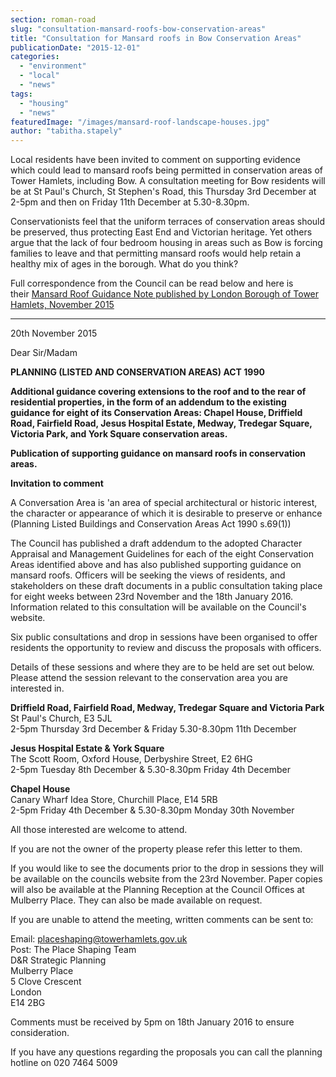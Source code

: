 ```yaml
---
section: roman-road
slug: "consultation-mansard-roofs-bow-conservation-areas"
title: "Consultation for Mansard roofs in Bow Conservation Areas"
publicationDate: "2015-12-01"
categories: 
  - "environment"
  - "local"
  - "news"
tags: 
  - "housing"
  - "news"
featuredImage: "/images/mansard-roof-landscape-houses.jpg"
author: "tabitha.stapely"
---
```


Local residents have been invited to comment on supporting evidence which could lead to mansard roofs being permitted in conservation areas of Tower Hamlets, including Bow. A consultation meeting for Bow residents will be at St Paul's Church, St Stephen's Road, this Thursday 3rd December at 2-5pm and then on Friday 11th December at 5.30-8.30pm.

Conservationists feel that the uniform terraces of conservation areas should be preserved, thus protecting East End and Victorian heritage. Yet others argue that the lack of four bedroom housing in areas such as Bow is forcing families to leave and that permitting mansard roofs would help retain a healthy mix of ages in the borough. What do you think?

Full correspondence from the Council can be read below and here is their [Mansard Roof Guidance Note published by London Borough of Tower Hamlets, November 2015](https://romanroadlondon.com/wp-content/uploads/2015/12/Mansard-Roof-Guidance-Note.pdf)

* * *

20th November 2015

Dear Sir/Madam

**PLANNING (LISTED AND CONSERVATION AREAS) ACT 1990**

**Additional guidance covering extensions to the roof and to the rear of residential properties, in the form of an addendum to the existing guidance for eight of its Conservation Areas: Chapel House, Driffield Road, Fairfield Road, Jesus Hospital Estate, Medway, Tredegar Square, Victoria Park, and York Square conservation areas.**

**Publication of supporting guidance on mansard roofs in conservation areas.**

**Invitation to comment** 

A Conversation Area is 'an area of special architectural or historic interest, the character or appearance of which it is desirable to preserve or enhance (Planning Listed Buildings and Conservation Areas Act 1990 s.69(1))

The Council has published a draft addendum to the adopted Character Appraisal and Management Guidelines for each of the eight Conservation Areas identified above and has also published supporting guidance on mansard roofs. Officers will be seeking the views of residents, and stakeholders on these draft documents in a public consultation taking place for eight weeks between 23rd November and the 18th January 2016. Information related to this consultation will be available on the Council's website.

Six public consultations and drop in sessions have been organised to offer residents the opportunity to review and discuss the proposals with officers.

Details of these sessions and where they are to be held are set out below. Please attend the session relevant to the conservation area you are interested in.

**Driffield Road, Fairfield Road, Medway, Tredegar Square and Victoria Park**  
St Paul's Church, E3 5JL  
2-5pm Thursday 3rd December & Friday 5.30-8.30pm 11th December

**Jesus Hospital Estate & York Square**  
The Scott Room, Oxford House, Derbyshire Street, E2 6HG  
2-5pm Tuesday 8th December & 5.30-8.30pm Friday 4th December

**Chapel House**  
Canary Wharf Idea Store, Churchill Place, E14 5RB  
2-5pm Friday 4th December & 5.30-8.30pm Monday 30th November

All those interested are welcome to attend.

If you are not the owner of the property please refer this letter to them.

If you would like to see the documents prior to the drop in sessions they will be available on the councils website from the 23rd November. Paper copies will also be available at the Planning Reception at the Council Offices at Mulberry Place. They can also be made available on request.

If you are unable to attend the meeting, written comments can be sent to:

Email: placeshaping@towerhamlets.gov.uk  
Post: The Place Shaping Team  
D&R Strategic Planning  
Mulberry Place  
5 Clove Crescent  
London  
E14 2BG

Comments must be received by 5pm on 18th January 2016 to ensure consideration.

If you have any questions regarding the proposals you can call the planning hotline on 020 7464 5009
